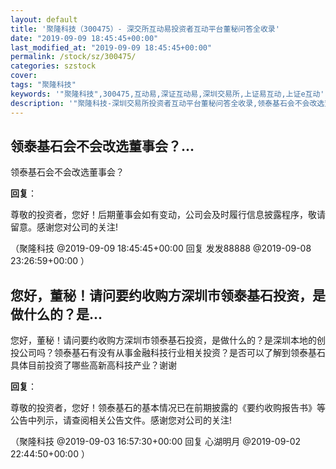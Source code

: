 ```yaml
---
layout: default
title: '聚隆科技（300475）- 深交所互动易投资者互动平台董秘问答全收录'
date: "2019-09-09 18:45:45+00:00"
last_modified_at: "2019-09-09 18:45:45+00:00"
permalink: /stock/sz/300475/
categories: szstock
cover: 
tags: "聚隆科技"
keywords: '"聚隆科技",300475,互动易,深证互动易,深圳交易所,上证易互动,上证e互动'
description: '"聚隆科技-深圳交易所投资者互动平台董秘问答全收录,领泰基石会不会改选董事会？"'
---
```


## 领泰基石会不会改选董事会？...

领泰基石会不会改选董事会？

**回复**：

尊敬的投资者，您好！后期董事会如有变动，公司会及时履行信息披露程序，敬请留意。感谢您对公司的关注! 

（聚隆科技  @2019-09-09 18:45:45+00:00 回复 发发88888  @2019-09-08 23:26:59+00:00 ）

## 您好，董秘！请问要约收购方深圳市领泰基石投资，是做什么的？是...

您好，董秘！请问要约收购方深圳市领泰基石投资，是做什么的？是深圳本地的创投公司吗？领泰基石有没有从事金融科技行业相关投资？是否可以了解到领泰基石具体目前投资了哪些高新高科技产业？谢谢

**回复**：

尊敬的投资者，您好！领泰基石的基本情况已在前期披露的《要约收购报告书》等公告中列示，请查阅相关公告文件。感谢您对公司的关注! 

（聚隆科技  @2019-09-03 16:57:30+00:00 回复 心湖明月  @2019-09-02 22:44:50+00:00 ）

